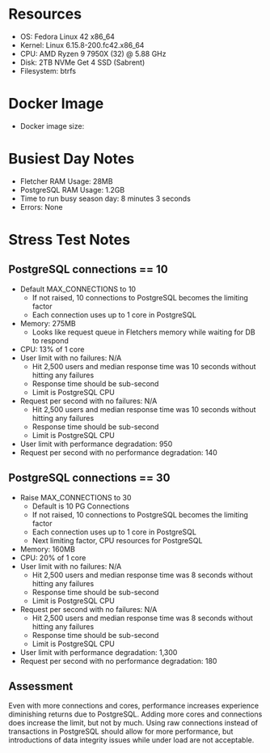 # Resources
- OS: Fedora Linux 42 x86_64
- Kernel: Linux 6.15.8-200.fc42.x86_64
- CPU: AMD Ryzen 9 7950X (32) @ 5.88 GHz
- Disk: 2TB NVMe Get 4 SSD (Sabrent)
- Filesystem: btrfs

# Docker Image
- Docker image size:

# Busiest Day Notes
- Fletcher RAM Usage: 28MB
- PostgreSQL RAM Usage: 1.2GB
- Time to run busy season day: 8 minutes 3 seconds 
- Errors: None

# Stress Test Notes
## PostgreSQL connections == 10
- Default MAX_CONNECTIONS to 10
  - If not raised, 10 connections to PostgreSQL becomes the limiting factor
  - Each connection uses up to 1 core in PostgreSQL
- Memory: 275MB
  - Looks like request queue in Fletchers memory while waiting for DB to respond
- CPU: 13% of 1 core
- User limit with no failures: N/A 
  - Hit 2,500 users and median response time was 10 seconds without hitting any failures 
  - Response time should be sub-second
  - Limit is PostgreSQL CPU
- Request per second with no failures: N/A
  - Hit 2,500 users and median response time was 10 seconds without hitting any failures 
  - Response time should be sub-second
  - Limit is PostgreSQL CPU
- User limit with performance degradation: 950
- Request per second with no performance degradation: 140

## PostgreSQL connections == 30
- Raise MAX_CONNECTIONS to 30
  - Default is 10 PG Connections
  - If not raised, 10 connections to PostgreSQL becomes the limiting factor
  - Each connection uses up to 1 core in PostgreSQL
  - Next limiting factor, CPU resources for PostgreSQL
- Memory: 160MB
- CPU: 20% of 1 core
- User limit with no failures: N/A 
  - Hit 2,500 users and median response time was 8 seconds without hitting any failures 
  - Response time should be sub-second
  - Limit is PostgreSQL CPU
- Request per second with no failures: N/A
  - Hit 2,500 users and median response time was 8 seconds without hitting any failures 
  - Response time should be sub-second
  - Limit is PostgreSQL CPU
- User limit with performance degradation: 1,300
- Request per second with no performance degradation: 180

## Assessment
Even with more connections and cores, performance increases experience diminishing returns due to PostgreSQL. Adding more cores and connections does increase the limit, but not by much. Using raw connections instead of transactions in PostgreSQL should allow for more performance, but introductions of data integrity issues while under load are not acceptable.
